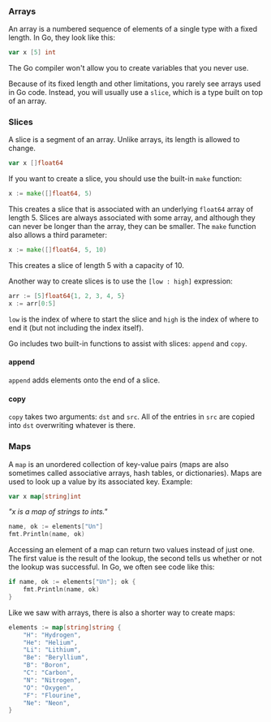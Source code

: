 ### Arrays
An array is a numbered sequence of elements of a single type with a fixed length. In Go, they look like this:  
```go
var x [5] int
```

The Go compiler won't allow you to create variables that you never use.  

Because of its fixed length and other limitations, you rarely see arrays used in Go code. Instead, you will usually use a `slice`, which is a type built on top of an array.

### Slices
A slice is a segment of an array. Unlike arrays, its length is allowed to change.  
```go
var x []float64
```

If you want to create a slice, you should use the built-in `make` function:  
```go
x := make([]float64, 5)
```
This creates a slice that is associated with an underlying `float64` array of length 5. Slices are always associated with some array, and although they can never be longer than the array, they can be smaller. The `make` function also allows a third parameter:  
```go
x := make([]float64, 5, 10)
```
This creates a slice of length 5 with a capacity of 10.  

Another way to create slices is to use the `[low : high]` expression:  
```go
arr := [5]float64{1, 2, 3, 4, 5}
x := arr[0:5]
```
`low` is the index of where to start the slice and `high` is the index of where to end it (but not including the index itself).  

Go includes two built-in functions to assist with slices: `append` and `copy`.

#### append
`append` adds elements onto the end of a slice. 

#### copy
`copy` takes two arguments: `dst` and `src`. All of the entries in `src` are copied into `dst` overwriting whatever is there.

### Maps
A `map` is an unordered collection of key-value pairs (maps are also sometimes called associative arrays, hash tables, or dictionaries). Maps are used to look up a value by its associated key. Example:
```go
var x map[string]int
```
*"x is a map of strings to ints."*

```go
name, ok := elements["Un"]
fmt.Println(name, ok)
```
Accessing an element of a map can return two values instead of just one. The first value is the result of the lookup, the second tells us whether or not the lookup was successful. In Go, we often see code like this:  
```go
if name, ok := elements["Un"]; ok {
	fmt.Println(name, ok)
}
```
Like we saw with arrays, there is also a shorter way to create maps:
```go
elements := map[string]string {
	"H": "Hydrogen",
	"He": "Helium",
	"Li": "Lithium",
	"Be": "Beryllium",
	"B": "Boron",
	"C": "Carbon",
	"N": "Nitrogen",
	"O": "Oxygen",
	"F": "Flourine",
	"Ne": "Neon",
}
```
